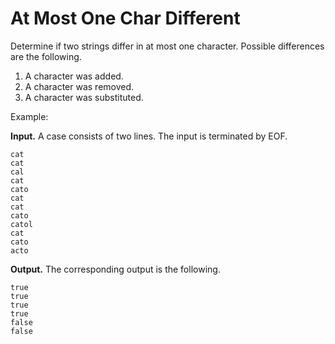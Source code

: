 # At Most One Char Different

Determine if two strings differ in at most one character.  Possible
differences are the following.

1. A character was added.
2. A character was removed.
3. A character was substituted.

Example:

**Input.**
A case consists of two lines. The input is terminated by EOF.

```
cat
cat
cal
cat
cato
cat
cat
cato
catol
cat
cato
acto
```

**Output.**
The corresponding output is the following.

```
true
true
true
true
false
false
```
